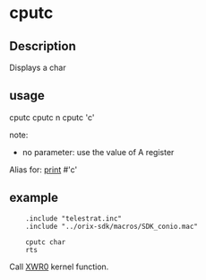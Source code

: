 # cputc

## Description

Displays a char

## usage

  cputc
  cputc n
  cputc 'c'

note:

- no parameter: use the value of A register

Alias for: [print](print) #'c'

## example

```ca65
    .include "telestrat.inc"
    .include "../orix-sdk/macros/SDK_conio.mac"

    cputc char
    rts
```

Call [XWR0](../../kernel/primitives/XWR0/) kernel function.

